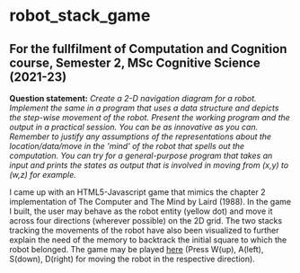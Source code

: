 # robot_stack_game
## For the fullfilment of Computation and Cognition course, Semester 2, MSc Cognitive Science (2021-23)

**Question statement:** *Create a 2-D navigation diagram for a robot. Implement the same in a program that uses a data structure and depicts the step-wise movement of the robot. Present the working program and the output in a practical session. You can be as innovative as you can. Remember to justify any assumptions of the representations about the location/data/move in the 'mind' of the robot that spells out the computation. 
You can try for a general-purpose program that takes an input and prints the states as output that is involved in moving from (x,y) to (w,z) for example.*

I came up with an HTML5-Javascript game that mimics the chapter 2 implementation of The Computer and The Mind by Laird (1988). In the game I built, the user may behave as the robot entity (yellow dot) and move it across four directions (wherever possible) on the 2D grid. The two stacks tracking the movements of the robot have also been visualized to further explain the need of the memory to backtrack the initial square to which the robot belonged. The game may be played [here](https://rawcdn.githack.com/sidgupta234/robot_stack_game/b8b19e7abbf098d39e94b5b2d464e6a81fb4c0fe/index.html) (Press W(up), A(left), S(down), D(right) for moving the robot in the respective direction).
